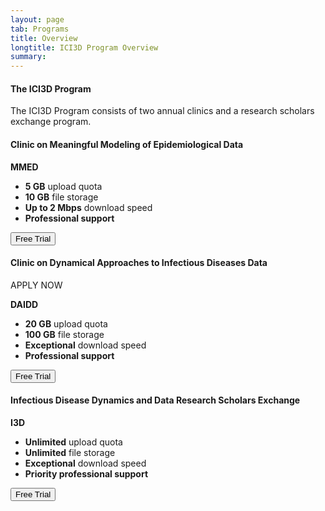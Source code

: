 ```yaml
---
layout: page
tab: Programs
title: Overview
longtitle: ICI3D Program Overview
summary:
---
```



<div class="multiple-pricing-table">
					<div class="plan-heading">
						<h4>The ICI3D Program</h4>
						<p class="text-muted">The ICI3D Program consists of two annual clinics and a research scholars exchange program.</p>
					</div>
					<div class="row">
						<div class="col-md-4 col-sm-4">
							<div class="pricing-item">
								<i class="fa fa-bar-chart-o plan-icon"></i>
								<h4>Clinic on Meaningful Modeling of Epidemiological Data</h4>
								<strong class="price">MMED</strong>
								<ul class="list-unstyled plan-detail-list">
									<li><strong>5 GB</strong> upload quota</li>
									<li><strong>10 GB</strong> file storage</li>
									<li><strong>Up to 2 Mbps</strong> download speed</li>
									<li><strong>Professional support</strong></li>
								</ul>
								<button type="button" class="btn btn-primary">Free Trial</button>
							</div>
						</div>
						<div class="col-md-4 col-sm-4">
							<div class="pricing-item">
								<i class="fa fa-user-md plan-icon"></i>
								<h4>Clinic on Dynamical Approaches to Infectious Diseases Data</h4>
								<p class="pricing-badge">
									<span>APPLY NOW</span>
								</p>
								<strong class="price">DAIDD</strong>
								<ul class="list-unstyled plan-detail-list">
									<li><strong>20 GB</strong> upload quota</li>
									<li><strong>100 GB</strong> file storage</li>
									<li><strong>Exceptional</strong> download speed</li>
									<li><strong>Professional support</strong></li>
								</ul>
								<button type="button" class="btn btn-primary">Free Trial</button>
							</div>
						</div>
						<div class="col-md-4 col-sm-4">
							<div class="pricing-item">
								<i class="fa fa-exchange plan-icon"></i>
								<h4>Infectious Disease Dynamics and Data Research Scholars Exchange</h4>
								<strong class="price">I3D</strong>
								<ul class="list-unstyled plan-detail-list">
									<li><strong>Unlimited</strong> upload quota</li>
									<li><strong>Unlimited</strong> file storage</li>
									<li><strong>Exceptional</strong> download speed</li>
									<li><strong>Priority professional support</strong></li>
								</ul>
								<button type="button" class="btn btn-primary">Free Trial</button>
							</div>
						</div>
					</div>
</div>
